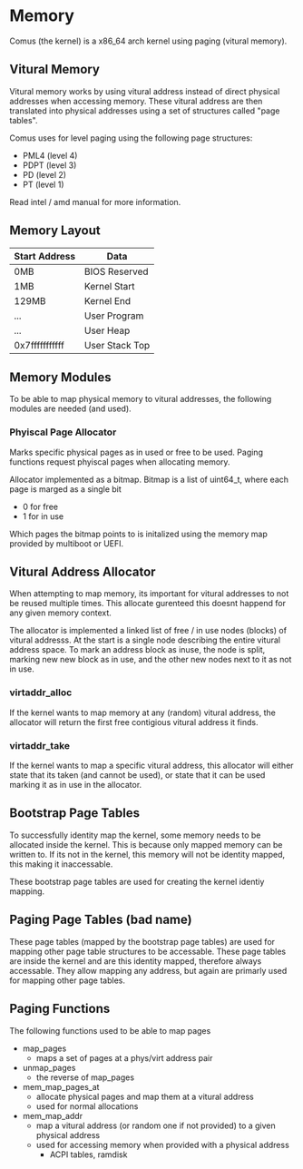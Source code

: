 # Memory

Comus (the kernel) is a x86_64 arch kernel using paging (vitural memory).

## Vitural Memory

Vitural memory works by using vitural address instead of direct physical addresses
when accessing memory. These vitural address are then translated into
physical addresses using a set of structures called "page tables".

Comus uses for level paging using the following page structures:
- PML4 (level 4)
- PDPT (level 3)
- PD (level 2)
- PT (level 1)

Read intel / amd manual for more information.

## Memory Layout

| Start Address  | Data           |
|----------------|----------------|
| 0MB            | BIOS Reserved  |
| 1MB            | Kernel Start   |
| 129MB          | Kernel End     |
| ...            | User Program   |
| ...            | User Heap      |
| 0x7fffffffffff | User Stack Top |

## Memory Modules

To be able to map physical memory to vitural addresses, the following modules
are needed (and used).

### Phyiscal Page Allocator

Marks specific physical pages as in used or free to be used. Paging functions
request phyiscal pages when allocating memory.

Allocator implemented as a bitmap. Bitmap is a list of uint64_t, where each
page is marged as a single bit
  - 0 for free
  - 1 for in use

Which pages the bitmap points to is initalized using the memory map provided
by multiboot or UEFI.

## Vitural Address Allocator

When attempting to map memory, its important for vitural addresses to not be
reused multiple times. This allocate gurenteed this doesnt happend for any
given memory context.

The allocator is implemented a linked list of free / in use nodes (blocks) of
vitural addresss. At the start is a single node describing the entire vitural
address space. To mark an address block as inuse, the node is split, marking
new new block as in use, and the other new nodes next to it as not in use.

### virtaddr_alloc
If the kernel wants to map memory at any (random) vitural address, the allocator
will return the first free contigious vitural address it finds.

### virtaddr_take
If the kernel wants to map a specific vitural address, this allocator will
either state that its taken (and cannot be used), or state that it can be used
marking it as in use in the allocator.

## Bootstrap Page Tables
To successfully identity map the kernel, some memory needs to be allocated
inside the kernel. This is because only mapped memory can be written to.
If its not in the kernel, this memory will not be identity mapped, this making
it inaccessable.

These bootstrap page tables are used for creating the kernel identiy mapping.

## Paging Page Tables (bad name)
These page tables (mapped by the bootstrap page tables) are used for mapping
other page table structures to be accessable. These page tables are inside the
kernel and are this identity mapped, therefore always accessable. They allow
mapping any address, but again are primarly used for mapping other page tables.

## Paging Functions

The following functions used to be able to map pages
- map_pages
  - maps a set of pages at a phys/virt address pair
- unmap_pages
  - the reverse of map_pages
- mem_map_pages_at
  - allocate physical pages and map them at a vitural address
  - used for normal allocations
- mem_map_addr
  - map a vitural address (or random one if not provided) to a given physical address
  - used for accessing memory when provided with a physical address
    - ACPI tables, ramdisk
